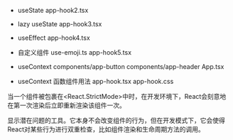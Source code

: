 - useState
  app-hook2.tsx 

- lazy useState
  app-hook3.tsx

- useEffect
  app-hook4.tsx

- 自定义组件
  use-emoji.ts
  app-hook5.tsx

- useContext
  components/app-button
  components/app-header
  App.tsx

- useContext 函数组件用法
  app-hook.tsx  app-hook.css

当一个组件被包裹在<React.StrictMode>中时，在开发环境下，React会刻意地在第一次渲染后立即重新渲染该组件一次。

显示潜在问题的工具。它本身不会改变组件的行为，但在开发模式下，它会使得React对某些行为进行双重检查，比如组件渲染和生命周期方法的调用。

